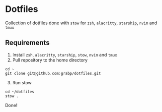 # Dotfiles

Collection of dotfiles done with `stow` for `zsh`, `alacritty`, `starship`, `nvim` and `tmux`

## Requirements

1. Install `zsh`, `alacritty`, `starship`, `stow`, `nvim` and `tmux`
2. Pull repository to the home directory
```shell
cd ~
git clone git@github.com:grabp/dotfiles.git 
```
3. Run stow
```shell
cd ~/dotfiles
stow .
```

Done!

